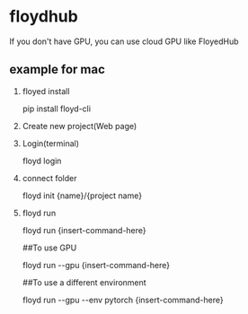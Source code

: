 # floydhub

If you don't have GPU, you can use cloud GPU like FloyedHub

## example for mac
1. floyed install

    pip install floyd-cli

2. Create new project(Web page)


3. Login(terminal)

    floyd login

4. connect folder 

    floyd init {name}/{project name}
    
5. floyd run

    floyd run {insert-command-here}

    ##To use GPU
    
    floyd run --gpu {insert-command-here}

    ##To use a different environment
    
    floyd run --gpu --env pytorch {insert-command-here}
